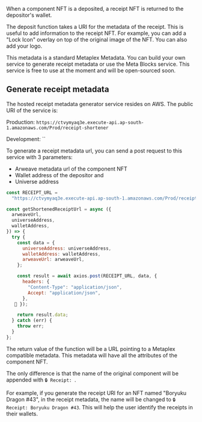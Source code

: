 
When a component NFT is a deposited, a receipt NFT is returned to the depositor's wallet. 

The deposit function takes a URI for the metadata of the receipt. This is useful to add information to the receipt NFT. For example, you can add a "Lock Icon" overlay on top of the original image of the NFT. You can also add your logo.

This metadata is a standard Metaplex Metadata. You can build your own service to generate receipt metadata or use the Meta Blocks service. This service is free to use at the moment and will be open-sourced soon.

## Generate receipt metadata
The hosted receipt metadata generator service resides on AWS. The public URI of the service is:

Production: `https://ctvymyaq3e.execute-api.ap-south-1.amazonaws.com/Prod/receipt-shortener`

Development: ``

To generate a receipt metadata url, you can send a post request to this service with 3 parameters:
- Arweave metadata url of the component NFT
- Wallet address of the depositor and
- Universe address

```js
const RECEIPT_URL =
  "https://ctvymyaq3e.execute-api.ap-south-1.amazonaws.com/Prod/receipt-shortener";

const getShortenedReceiptUrl = async ({
  arweaveUrl,
  universeAddress,
  walletAddress,
}) => {
  try {
    const data = {
      universeAddress: universeAddress,
      walletAddress: walletAddress,
      arweaveUrl: arweaveUrl,
    };

    const result = await axios.post(RECEIPT_URL, data, {
      headers: {
        "Content-Type": "application/json",
        Accept: "application/json",
      },
   ⃔ });

    return result.data;
  } catch (err) {
    throw err;
  }
};

```

The return value of the function will be a URL pointing to a Metaplex compatible metadata. This metadata will have all the attributes of the component NFT. 

The only difference is that the name of the original component will be appended with `🔒 Receipt: `. 

For example, if you generate the receipt URl for an NFT named "Boryuku Dragon #43", in the receipt metadata, the name will be changed to `🔒 Receipt: Boryuku Dragon #43`. This will help the user identify the receipts in their wallets.